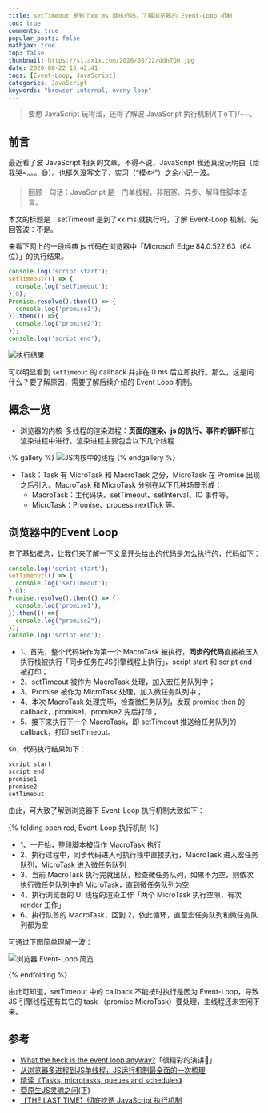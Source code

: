 ```yaml
---
title: setTimeout 是到了xx ms 就执行吗，了解浏览器的 Event-Loop 机制
toc: true
comments: true
popular_posts: false
mathjax: true
top: false
thumbnail: https://s1.ax1x.com/2020/08/22/ddnTQH.jpg
date: 2020-08-22 13:42:41
tags: [Event-Loop, JavaScript]
categories: JavaScript
keywords: "browser internal, eveny loop"
---
```


> 要想 JavaScript 玩得溜，还得了解波 JavaScript 执行机制/(ㄒoㄒ)/~~。

## 前言

最近看了波 JavaScript 相关的文章，不得不说，JavaScript 我还真没玩明白（给我哭~。。。😅）。也挺久没写文了，实习（“摸🐟”）之余小记一波。

> 回顾一句话：JavaScript 是一门单线程、非阻塞、异步、解释性脚本语言。

本文的标题是：setTimeout 是到了xx ms 就执行吗，了解 Event-Loop 机制。先回答波：不是。

来看下网上的一段经典 js 代码在浏览器中「Microsoft Edge 84.0.522.63（64位）」的执行结果。

```js
console.log('script start');
setTimeout(() => {
  console.log('setTimeout');
},0);
Promise.resolve().then(() => {
  console.log('promise1');
}).then(() =>{
  console.log("promise2");
});
console.log('script end');
```

<!-- more -->

![执行结果](https://cdn.jsdelivr.net/gh/ssmath/picgo-pic/img/20200822164050.png)

可以明显看到 `setTimeout` 的 callback 并非在 0 ms 后立即执行。那么，这是问什么？要了解原因，需要了解后续介绍的 Event Loop 机制。

## 概念一览

- 浏览器的内核-多线程的渲染进程：**页面的渲染、js 的执行、事件的循环**都在渲染进程中进行。渲染进程主要包含以下几个线程：

{% gallery %}
![JS内核中的线程](https://cdn.jsdelivr.net/gh/ssmath/picgo-pic/img/20200822183240.png)
{% endgallery %}

- Task：Task 有 MicroTask 和 MacroTask 之分，MicroTask 在 Promise 出现之后引入。MacroTask 和 MicroTask 分别在以下几种场景形成：
  - MacroTask：主代码块、setTimeout、setInterval、IO 事件等。
  - MicroTask：Promise、process.nextTick 等。

## 浏览器中的Event Loop

有了基础概念，让我们来了解一下文章开头给出的代码是怎么执行的，代码如下：

```js
console.log('script start');
setTimeout(() => {
  console.log('setTimeout');
},0);
Promise.resolve().then(() => {
  console.log('promise1');
}).then(() =>{
  console.log("promise2");
});
console.log('script end');
```

- 1、首先，整个代码块作为第一个 MacroTask 被执行，**同步的代码**直接被压入执行栈被执行「同步任务在JS引擎线程上执行」，script start 和 script end 被打印；
- 2、setTimeout 被作为 MacroTask 处理，加入宏任务队列中；
- 3、Promise 被作为 MicroTask 处理，加入微任务队列中；
- 4、本次 MacroTask 处理完毕，检查微任务队列，发现 promise then 的 callback，promise1，promise2 先后打印；
- 5、接下来执行下一个 MacroTask，即 setTimeout 推送给任务队列的 callback，打印 setTimeout。

so，代码执行结果如下：

```bash
script start
script end
promise1
promise2
setTimeout
```

由此，可大致了解到浏览器下 Event-Loop 执行机制大致如下：

{% folding open red, Event-Loop 执行机制 %}

- 1、一开始，整段脚本被当作 MacroTask 执行
- 2、执行过程中，同步代码进入可执行栈中直接执行，MacroTask 进入宏任务队列，MicroTask 进入微任务队列
- 3、当前 MacroTask 执行完就出队，检查微任务队列，如果不为空，则依次执行微任务队列中的 MicroTask，直到微任务队列为空
- 4、执行浏览器的 UI 线程的渲染工作「两个 MicroTask 执行空隙，有次 render 工作」
- 6、执行队首的 MacroTask，回到 2，依此循环，直至宏任务队列和微任务队列都为空

可通过下图简单理解一波：

![浏览器 Event-Loop 简览](https://cdn.jsdelivr.net/gh/ssmath/picgo-pic/img/20200822201854.png)

{% endfolding %}

由此可知道，setTimeout 中的 callback 不能按时执行是因为 Event-Loop，导致 JS 引擎线程还有其它的 task （promise MicroTask）要处理，主线程还未空闲下来。

## 参考

- [What the heck is the event loop anyway?](https://www.youtube.com/watch?reload=9&v=8aGhZQkoFbQ)「很精彩的演讲🐂」
- [从浏览器多进程到JS单线程，JS运行机制最全面的一次梳理](https://segmentfault.com/a/1190000012925872)
- [精读《Tasks, microtasks, queues and schedules》](https://zhuanlan.zhihu.com/p/187069497)
- [😇原生JS灵魂之问(下)](https://juejin.im/post/6844904004007247880#heading-6)
- [【THE LAST TIME】彻底吃透 JavaScript 执行机制](https://juejin.im/post/6844903955286196237)


